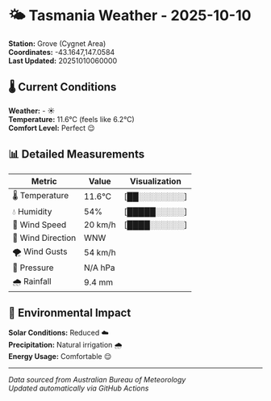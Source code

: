# 🌤️ Tasmania Weather - 2025-10-10

**Station:** Grove (Cygnet Area)  
**Coordinates:** -43.1647,147.0584  
**Last Updated:** 20251010060000

## 🌡️ Current Conditions

**Weather:** - ☀️  
**Temperature:** 11.6°C (feels like 6.2°C)  
**Comfort Level:** Perfect 😌

## 📊 Detailed Measurements

| Metric | Value | Visualization |
|--------|-------|---------------|
| 🌡️ Temperature | 11.6°C | [██░░░░░░░░] |
| 💧 Humidity | 54% | [█████░░░░░] |
| 💨 Wind Speed | 20 km/h | [████░░░░░░] |
| 🧭 Wind Direction | WNW | |
| 🌪️ Wind Gusts | 54 km/h | |
| 🔽 Pressure | N/A hPa | |
| 🌧️ Rainfall | 9.4 mm | |

## 🌱 Environmental Impact

**Solar Conditions:** Reduced ☁️  
**Precipitation:** Natural irrigation 🌧️  
**Energy Usage:** Comfortable 😌

---
*Data sourced from Australian Bureau of Meteorology*  
*Updated automatically via GitHub Actions*

